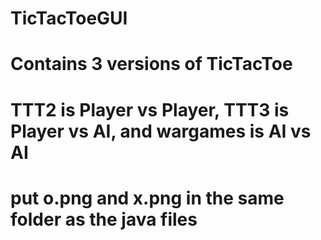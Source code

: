 # TicTacToeGUI
# Contains 3 versions of TicTacToe
# TTT2 is Player vs Player, TTT3 is Player vs AI, and wargames is AI vs AI
# put o.png and x.png in the same folder as the java files
